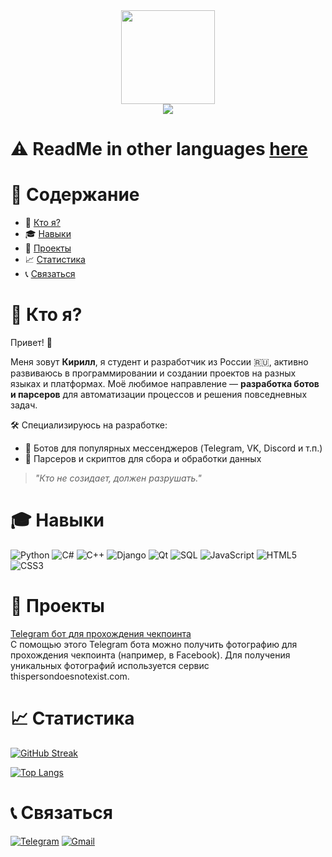 <div align="center">
  <img src="https://media.giphy.com/media/3oKIPnAiaMCws8nOsE/giphy.gif" width="150">
</div>

<div align="center">
  <img src="https://komarev.com/ghpvc/?username=kotohlebushek&color=red&style=flat-square">
</div>

# :warning: ReadMe in other languages [here](https://github.com/kotohlebushek/kotohlebushek/blob/main/en.md)

# :page_facing_up: Содержание

- :man: [Кто я?](#man-кто-я)
- :mortar_board: [Навыки](#mortar_board-навыки)
- :floppy_disk: [Проекты](#floppy_disk-проекты)
- :chart_with_upwards_trend: [Статистика](#chart_with_upwards_trend-статистика)
- :telephone_receiver: [Связаться](#telephone_receiver-связаться)

# :man: Кто я?

Привет! :wave:

Меня зовут **Кирилл**, я студент и разработчик из России :ru:, активно развиваюсь в программировании и создании проектов на разных языках и платформах. Моё любимое направление — **разработка ботов и парсеров** для автоматизации процессов и решения повседневных задач.

:hammer_and_wrench: Специализируюсь на разработке:
- :space_invader: Ботов для популярных мессенджеров (Telegram, VK, Discord и т.п.)
- :wrench: Парсеров и скриптов для сбора и обработки данных

> _"Кто не созидает, должен разрушать."_

# :mortar_board: Навыки

![Python](https://img.shields.io/badge/python-3670A0?style=for-the-badge&logo=python&logoColor=ffdd54)
![C#](https://img.shields.io/badge/csharp-%23239120.svg?style=for-the-badge&logo=csharp&logoColor=white)
![C++](https://img.shields.io/badge/c++-%2300599C.svg?style=for-the-badge&logo=cplusplus&logoColor=white)
![Django](https://img.shields.io/badge/django-%23092E20.svg?style=for-the-badge&logo=django&logoColor=white)
![Qt](https://img.shields.io/badge/Qt-%23217346.svg?style=for-the-badge&logo=Qt&logoColor=white)
![SQL](https://img.shields.io/badge/sql-%2307405e.svg?style=for-the-badge&logo=sqlite&logoColor=white)
![JavaScript](https://img.shields.io/badge/javascript-%23323330.svg?style=for-the-badge&logo=javascript&logoColor=%23F7DF1E)
![HTML5](https://img.shields.io/badge/html5-%23E34F26.svg?style=for-the-badge&logo=html5&logoColor=white)
![CSS3](https://img.shields.io/badge/css3-%231572B6.svg?style=for-the-badge&logo=css3&logoColor=white)

# :floppy_disk: Проекты

[Telegram бот для прохождения чекпоинта](https://github.com/PepeCh1ll/checkpoint-bot)  
С помощью этого Telegram бота можно получить фотографию для прохождения чекпоинта (например, в Facebook). Для получения уникальных фотографий используется сервис thispersondoesnotexist.com.

# :chart_with_upwards_trend: Статистика

[![GitHub Streak](http://github-readme-streak-stats.herokuapp.com?user=kotohlebushek&theme=dark&date_format=j%20M%5B%20Y%5D&locale=ru)](https://git.io/streak-stats)

[![Top Langs](https://github-readme-stats.vercel.app/api/top-langs/?username=kotohlebushek&layout=compact&theme=dark&locale=ru)](https://github.com/anuraghazra/github-readme-stats)

# :telephone_receiver: Связаться

[![Telegram](https://img.shields.io/badge/Telegram-2CA5E0?style=for-the-badge&logo=telegram&logoColor=white)](https://t.me/k0t0hlebushek)
[![Gmail](https://img.shields.io/badge/Gmail-D14836?style=for-the-badge&logo=gmail&logoColor=white)](mailto:kotohlebushek@mail.ru)
